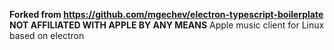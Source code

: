 **Forked from https://github.com/mgechev/electron-typescript-boilerplate**
**NOT AFFILIATED WITH APPLE BY ANY MEANS**
Apple music client for Linux based on electron
